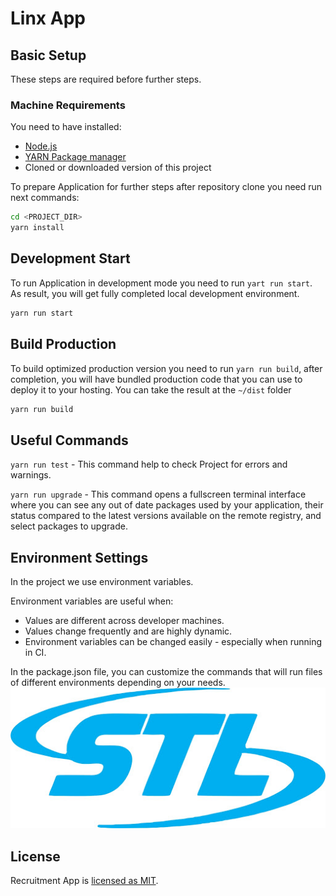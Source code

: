 # Linx App

## Basic Setup
These steps are required before further steps.

### Machine Requirements
You need to have installed:  
- [Node.js](https://nodejs.org/en/)  
- [YARN Package manager](https://classic.yarnpkg.com/)
- Cloned or downloaded version of this project

To prepare Application for further steps after repository clone you need run next commands:
```sh
cd <PROJECT_DIR>
yarn install
```

## Development Start
To run Application in development mode you need to run `yart run start`. As result, you will get fully completed local development environment.
```sh
yarn run start
```

## Build Production
To build optimized production version you need to run `yarn run build`, after completion, you will have bundled production code that you can use to deploy it to your hosting. You can take the result at the `~/dist` folder
```sh
yarn run build
```

## Useful Commands
`yarn run test` -
This command help to check Project for errors and warnings.

`yarn run upgrade` -
This command opens a fullscreen terminal interface where you can see any out of date packages used by your application, their status compared to the latest versions available on the remote registry, and select packages to upgrade.

## Environment Settings

In the project we use environment variables.

Environment variables are useful when:

* Values are different across developer machines.
* Values change frequently and are highly dynamic.
* Environment variables can be changed easily - especially when running in CI.

In the package.json file, you can customize the commands that will run files of different environments depending on your needs.
![Git Hooks Error](/src/assets/img/logo.jpg)

## License
Recruitment App is [licensed as MIT](https://github.com/facebook/create-react-app/blob/master/LICENSE).
